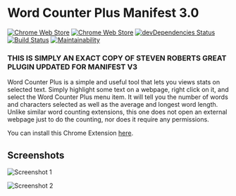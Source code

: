 # Word Counter Plus Manifest 3.0

[![Chrome Web Store](https://img.shields.io/chrome-web-store/d/fpjegfbcdijjfkceenlfoehpcakfgldj.svg)](https://chrome.google.com/webstore/detail/fpjegfbcdijjfkceenlfoehpcakfgldj)
[![Chrome Web Store](https://img.shields.io/chrome-web-store/stars/fpjegfbcdijjfkceenlfoehpcakfgldj.svg)](https://chrome.google.com/webstore/detail/fpjegfbcdijjfkceenlfoehpcakfgldj/reviews)
[![devDependencies Status](https://david-dm.org/Steven-Roberts/Word-Counter-Plus/dev-status.svg)](https://david-dm.org/Steven-Roberts/Word-Counter-Plus?type=dev)
[![Build Status](https://travis-ci.org/Steven-Roberts/Word-Counter-Plus.svg?branch=master)](https://travis-ci.org/Steven-Roberts/Word-Counter-Plus)
[![Maintainability](https://api.codeclimate.com/v1/badges/344cd39bb99963035c3f/maintainability)](https://codeclimate.com/github/Steven-Roberts/Word-Counter-Plus/maintainability)


### THIS IS SIMPLY AN EXACT COPY OF STEVEN ROBERTS GREAT PLUGIN UPDATED FOR MANIFEST V3
Word Counter Plus is a simple and useful tool that lets you views stats on
selected text. Simply highlight some text on a webpage, right click on it, and
select the Word Counter Plus menu item. It will tell you the number of words and
characters selected as well as the average and longest word length. Unlike
similar word counting extensions, this one does not open an external webpage
just to do the counting, nor does it require any permissions.

You can install this Chrome Extension [here](https://chrome.google.com/webstore/detail/fpjegfbcdijjfkceenlfoehpcakfgldj).

## Screenshots

![Screenshot 1](branding/menu.png)

![Screenshot 2](branding/alert.png)
